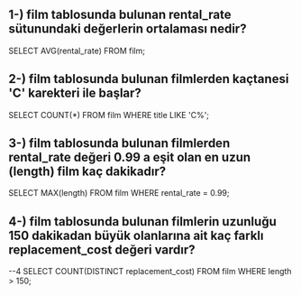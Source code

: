 ## 1-) film tablosunda bulunan rental_rate sütunundaki değerlerin ortalaması nedir?
SELECT AVG(rental_rate) FROM film;
## 2-) film tablosunda bulunan filmlerden kaçtanesi 'C' karekteri ile başlar?
SELECT COUNT(*) FROM film WHERE title LIKE 'C%';
## 3-) film tablosunda bulunan filmlerden rental_rate değeri 0.99 a eşit olan en uzun (length) film kaç dakikadır?
SELECT MAX(length) FROM film WHERE rental_rate = 0.99;
## 4-) film tablosunda bulunan filmlerin uzunluğu 150 dakikadan büyük olanlarına ait kaç farklı replacement_cost değeri vardır?
--4 SELECT COUNT(DISTINCT replacement_cost) FROM film WHERE length > 150;
